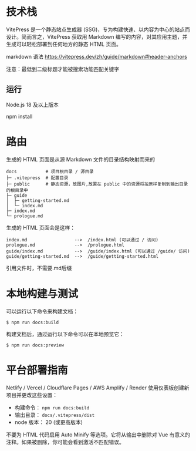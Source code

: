 # 技术栈

VitePress 是一个静态站点生成器 (SSG)，专为构建快速、以内容为中心的站点而设计。简而言之，VitePress 获取用 Markdown 编写的内容，对其应用主题，并生成可以轻松部署到任何地方的静态 HTML 页面。

markdown 语法
https://vitepress.dev/zh/guide/markdown#header-anchors

注意：最低到二级标题才能被搜索功能匹配关键字

## 运行

Node.js 18 及以上版本

npm install

# 路由

生成的 HTML 页面是从源 Markdown 文件的目录结构映射而来的

```
docs           # 项目根目录 / 源目录
├─ .vitepress  # 配置目录
├─ public      # 静态资源，放图片,放置在 public 中的资源将按原样复制到输出目录的根目录中
├─ guide
│  ├─ getting-started.md
│  └─ index.md
├─ index.md
└─ prologue.md
```
生成的 HTML 页面会是这样：

```
index.md                  -->  /index.html (可以通过 / 访问)
prologue.md               -->  /prologue.html
guide/index.md            -->  /guide/index.html (可以通过 /guide/ 访问)
guide/getting-started.md  -->  /guide/getting-started.html
```
引用文件时，不需要.md后缀

# 本地构建与测试

可以运行以下命令来构建文档：
```
$ npm run docs:build
```
构建文档后，通过运行以下命令可以在本地预览它：
```
$ npm run docs:preview
```

# 平台部署指南
Netlify / Vercel / Cloudflare Pages / AWS Amplify / Render
使用仪表板创建新项目并更改这些设置：

- 构建命令： ```npm run docs:build```
- 输出目录： ```docs/.vitepress/dist```
- node 版本： 20 (或更高版本)

不要为 HTML 代码启用 Auto Minify 等选项。它将从输出中删除对 Vue 有意义的注释。如果被删除，你可能会看到激活不匹配错误。
